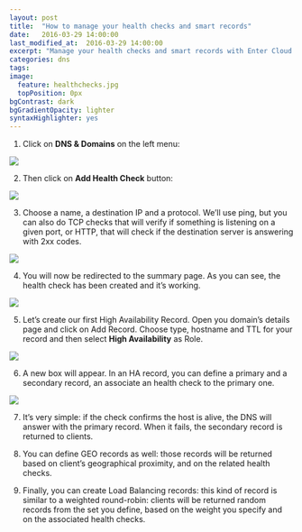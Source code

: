 ```yaml
---
layout: post
title:  "How to manage your health checks and smart records"
date:   2016-03-29 14:00:00
last_modified_at:  2016-03-29 14:00:00
excerpt: "Manage your health checks and smart records with Enter Cloud Suite."
categories: dns
tags:
image:
  feature: healthchecks.jpg
  topPosition: 0px
bgContrast: dark
bgGradientOpacity: lighter
syntaxHighlighter: yes
---
```

1. Click on **DNS & Domains** on the left menu:
<img class="responsive-guide-img" src="{{ site.baseurl_posts_img }}ecs-dns-healthchecks-01.png">

2. Then click on **Add Health Check** button:
<img class="responsive-guide-img" src="{{ site.baseurl_posts_img }}ecs-dns-healthchecks-02.png">

3. Choose a name, a destination IP and a protocol. We’ll use ping, but you can also do TCP checks that will verify if something is listening on a given port, or HTTP, that will check if the destination server is answering with 2xx codes.
<img class="responsive-guide-img" src="{{ site.baseurl_posts_img }}ecs-dns-healthchecks-03.png">

4. You will now be redirected to the summary page. As you can see, the health check has been created and it’s working.
<img class="responsive-guide-img" src="{{ site.baseurl_posts_img }}ecs-dns-healthchecks-04.png">

5. Let’s create our first High Availability Record. Open you domain’s details page and click on Add Record. Choose type, hostname and TTL for your record and then select **High Availability** as Role.
<img class="responsive-guide-img" src="{{ site.baseurl_posts_img }}ecs-dns-healthchecks-05.png">

6. A new box will appear. In an HA record, you can define a primary and a secondary record, an associate an health check to the primary one.
<img class="responsive-guide-img" src="{{ site.baseurl_posts_img }}ecs-dns-healthchecks-06.png">

7. It’s very simple: if the check confirms the host is alive, the DNS will answer with the primary record. When it fails, the secondary record is returned to clients.

8. You can define GEO records as well: those records will be returned based on client’s geographical proximity, and on the related health checks.

9. Finally, you can create Load Balancing records: this kind of record is similar to a weighted round-robin: clients will be returned random records from the set you define, based on the weight you specify and on the associated health checks.